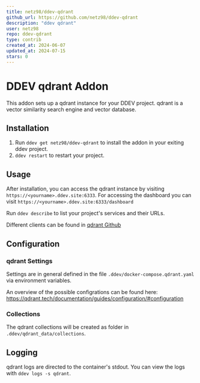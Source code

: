 ```yaml
---
title: netz98/ddev-qdrant
github_url: https://github.com/netz98/ddev-qdrant
description: "ddev qdrant"
user: netz98
repo: ddev-qdrant
type: contrib
created_at: 2024-06-07
updated_at: 2024-07-15
stars: 0
---
```


# DDEV qdrant Addon

This addon sets up a qdrant instance for your DDEV project. qdrant is a vector similarity search engine and vector database.

## Installation

1. Run `ddev get netz98/ddev-qdrant` to install the addon in your exiting ddev project.
2. `ddev restart` to restart your project.

## Usage

After installation, you can access the qdrant instance by visiting `https://<yourname>.ddev.site:6333`.
For accessing the dashboard you can visit `https://<yourname>.ddev.site:6333/dashboard`

Run `ddev describe` to list your project's services and their URLs.

Different clients can be found  in [qdrant Github](https://github.com/qdrant/qdrant?tab=readme-ov-file#clients)

## Configuration

### qdrant Settings

Settings are in general defined in the file `.ddev/docker-compose.qdrant.yaml` via environment variables.

An overview of the possible configrations can be found here:
https://qdrant.tech/documentation/guides/configuration/#configuration

### Collections

The qdrant collections will be created as folder in  `.ddev/qdrant_data/collections`.

## Logging

qdrant logs are directed to the container's stdout. You can view the logs with `ddev logs -s qdrant`.

